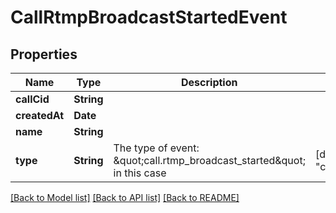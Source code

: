 # CallRtmpBroadcastStartedEvent

## Properties
Name | Type | Description | Notes
------------ | ------------- | ------------- | -------------
**callCid** | **String** |  | 
**createdAt** | **Date** |  | 
**name** | **String** |  | 
**type** | **String** | The type of event: \&quot;call.rtmp_broadcast_started\&quot; in this case | [default to "call.rtmp_broadcast_started"]

[[Back to Model list]](../README.md#documentation-for-models) [[Back to API list]](../README.md#documentation-for-api-endpoints) [[Back to README]](../README.md)


